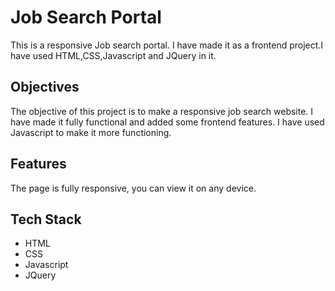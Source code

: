 # Job Search Portal
This is a responsive Job search portal. I have made it as a frontend project.I have used HTML,CSS,Javascript and JQuery in it.

## Objectives
The objective of this project is to make a responsive job search website. I have made it fully functional and added some frontend features. I have used Javascript to make it more functioning.

## Features
The page is fully responsive, you can view it on any device.

## Tech Stack
- HTML
- CSS
- Javascript
- JQuery
